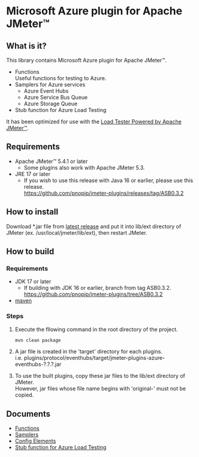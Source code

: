 # Microsoft Azure plugin for Apache JMeter™

## What is it?

This library contains Microsoft Azure plugin for Apache JMeter™.

- Functions  
    Useful functions for testing to Azure.
- Samplers for Azure services
    - Azure Event Hubs
    - Azure Service Bus Queue
    - Azure Storage Queue
- Stub function for Azure Load Testing

It has been optimized for use with the [Load Tester Powered by Apache JMeter™](https://azuremarketplace.microsoft.com/en-us/marketplace/apps/pnop.jmeter-multiple-remote-servers).

## Requirements

- Apache JMeter™ 5.4.1 or later
    - Some plugins also work with Apache JMeter 5.3.
- JRE 17 or later
    - If you wish to use this release with Java 16 or earlier, please use this release.  
      <https://github.com/pnopjp/jmeter-plugins/releases/tag/ASB0.3.2>

## How to install

Download \*.jar file from [latest release](https://github.com/pnopjp/jmeter-plugins/releases/latest) and put it into lib/ext directory of JMeter \(ex. /usr/local/jmeter/lib/ext\), then restart JMeter.

## How to build

### Requirements

- JDK 17 or later
    - If building with JDK 16 or earlier, branch from tag ASB0.3.2.  
      <https://github.com/pnopjp/jmeter-plugins/tree/ASB0.3.2>
- [maven](https://maven.apache.org/)

### Steps

1. Execute the fllowing command in the root directory of the project.  

    ```bash
    mvn clean package
    ```

1. A jar file is created in the 'target' directory for each plugins.  
    i.e. plugins/protocol/eventhubs/target/jmeter-plugins-azure-eventhubs-?.?.?.jar

1. To use the built plugins, copy these jar files to the lib/ext directory of JMeter.  
    However, jar files whose file name begins with 'original-' must not be copied.

## Documents

- [Functions](docs/functions.md)
- [Samplers](docs/samplers.md)
- [Config Elements](docs/configurations.md)
- [Stub function for Azure Load Testing](docs/azure-load-testing-stub.md)
